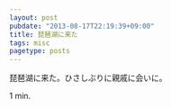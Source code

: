 ```yaml
---
layout: post
pubdate: "2013-08-17T22:19:39+09:00"
title: 琵琶湖に来た
tags: misc
pagetype: posts
---
```

琵琶湖に来た。ひさしぶりに親戚に会いに。

1 min.
